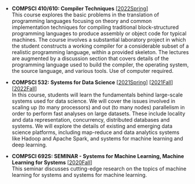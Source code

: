 - **COMPSCI 410/610: Compiler Techniques** [[2022Spring](https://sites.google.com/umass.edu/compsci410-spring22/)] 
<br> This course explores the basic problems in the translation of programming languages focusing on theory and common implementation techniques for compiling traditional block-structured programming languages to produce assembly or object code for typical machines. The course involves a substantial laboratory project in which the student constructs a working compiler for a considerable subset of a realistic programming language, within a provided skeleton. The lectures are augmented by a discussion section that covers details of the programming language used to build the compiler, the operating system, the source language, and various tools. Use of computer required.


- **COMPSCI 532: Systems for Data Science** [[2021Spring](https://sites.google.com/umass.edu/compsci532-s21/home)] [[2021Fall](https://sites.google.com/umass.edu/compsci-532/home)][[2022Fall](https://sites.google.com/umass.edu/compsci532fall22/home)]
<br> In this course, students will learn the fundamentals behind large-scale systems used for data science. We will cover the issues involved in scaling up (to many processors) and out (to many nodes) parallelism in order to perform fast analyses on large datasets. These include locality and data representation, concurrency, distributed databases and systems. We will explore the details of existing and emerging data science platforms, including map-reduce and data analytics systems like Hadoop and Apache Spark, and systems for machine learning and deep learning. 



- **COMPSCI 692S: SEMINAR - Systems for Machine Learning, Machine Learning for Systems** [[2020Fall](https://guanh01.github.io/teaching/2020-fall-mlsys)]
<br> This seminar discusses cutting-edge research on the topics of machine learning for systems and systems for machine learning.
